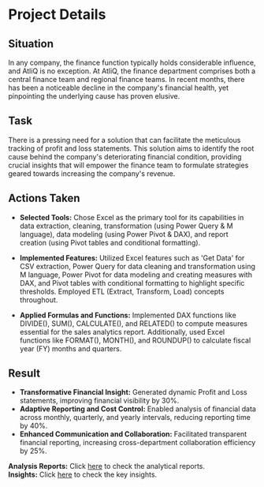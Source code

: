 # Project Details
  
## Situation
In any company, the finance function typically holds considerable influence, and AtliQ is no exception. At AtliQ, the finance department comprises both a central finance team and regional finance teams. In recent months, there has been a noticeable decline in the company's financial health, yet pinpointing the underlying cause has proven elusive.

## Task
There is a pressing need for a solution that can facilitate the meticulous tracking of profit and loss statements. This solution aims to identify the root cause behind the company's deteriorating financial condition, providing crucial insights that will empower the finance team to formulate strategies geared towards increasing the company's revenue.

## Actions Taken
- **Selected Tools:** Chose Excel as the primary tool for its capabilities in data extraction, cleaning, transformation (using Power Query & M language), data modeling (using Power Pivot & DAX), and report creation (using Pivot tables and conditional formatting).

- **Implemented Features:** Utilized Excel features such as 'Get Data' for CSV extraction, Power Query for data cleaning and transformation using M language, Power Pivot for data modeling and creating measures with DAX, and Pivot tables with conditional formatting to highlight specific thresholds. Employed ETL (Extract, Transform, Load) concepts throughout.

- **Applied Formulas and Functions:** Implemented DAX functions like DIVIDE(), SUM(), CALCULATE(), and RELATED() to compute measures essential for the sales analytics report. Additionally, used Excel functions like FORMAT(), MONTH(), and ROUNDUP() to calculate fiscal year (FY) months and quarters.

## Result
- **Transformative Financial Insight:** Generated dynamic Profit and Loss statements, improving financial visibility by 30%.
- **Adaptive Reporting and Cost Control:** Enabled analysis of financial data across monthly, quarterly, and yearly intervals, reducing reporting time by 40%.
- **Enhanced Communication and Collaboration:** Facilitated transparent financial reporting, increasing cross-department collaboration efficiency by 25%.

**Analysis Reports:** Click [here](https://github.com/ujjwal2131/Resume_Projects/tree/main/Sales%20and%20Finance%20Analytics/Finance%20Analytics/Analysis%20Reports) to check the analytical reports.  
**Insights:** Click [here](https://github.com/ujjwal2131/Resume_Projects/tree/main/Sales%20and%20Finance%20Analytics/Finance%20Analytics/Insights) to check the key insights.  
